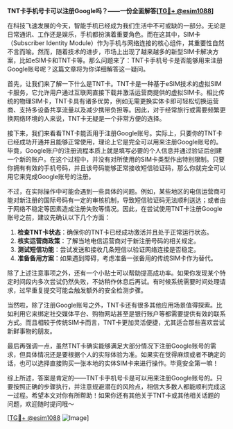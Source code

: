 **TNT卡手机号卡可以注册Google吗？——一份全面解答[[TG💪+ @esim1088](https://t.me/s/esim1088)]**

在科技飞速发展的今天，智能手机已经成为我们生活中不可或缺的一部分。无论是日常通讯、工作还是娱乐，手机都扮演着重要角色。而在这其中，SIM卡（Subscriber Identity Module）作为手机与网络连接的核心组件，其重要性自然不言而喻。然而，随着技术的进步，市场上出现了越来越多的新型SIM卡解决方案，比如eSIM卡和TNT卡等。那么问题来了：TNT卡手机号卡是否能够用来注册Google账号呢？这篇文章将为你详细解答这一疑问。

首先，让我们来了解一下什么是TNT卡。TNT卡是一种基于eSIM技术的虚拟SIM卡服务，它允许用户通过互联网直接下载并激活运营商提供的虚拟SIM卡。相比传统的物理SIM卡，TNT卡具有诸多优势，例如无需更换实体卡即可轻松切换运营商、支持多设备共享流量以及减少携带负担等。因此，对于经常旅行或需要频繁更换网络环境的人来说，TNT卡无疑是一个非常方便的选择。

接下来，我们来看看TNT卡能否用于注册Google账号。实际上，只要你的TNT卡已经成功开通并且能够正常使用，理论上它是完全可以用来注册Google账号的。毕竟，Google账户的注册流程本质上就是填写必要的个人信息并通过验证后创建一个新的账户。在这个过程中，并没有对所使用的SIM卡类型作出特别限制。只要你拥有有效的手机号码，并且该号码能够正常接收短信验证码，那么你就完全可以用它来完成Google账号的注册。

不过，在实际操作中可能会遇到一些具体的问题。例如，某些地区的电信运营商可能对新注册的国际号码有一定的审核机制，导致短信验证码无法顺利送达；或者由于网络不稳定等因素造成注册失败等情况。因此，在尝试使用TNT卡注册Google账号之前，建议先确认以下几个方面：

1. **检查TNT卡状态**：确保你的TNT卡已经成功激活并且处于正常运行状态。
2. **核实运营商政策**：了解当地电信运营商对于新注册号码的相关规定。
3. **测试短信功能**：尝试发送和接收几条短信以验证网络连接是否稳定。
4. **准备备用方案**：如果遇到障碍，考虑准备一张备用的传统SIM卡作为替代。

除了上述注意事项之外，还有一个小贴士可以帮助提高成功率。如果你发现某个特定时间段内多次尝试仍然失败，不妨稍作休息后再试。有时候系统需要时间处理请求，过早重复提交可能会触发额外的安全检测步骤。

当然啦，除了注册Google账号之外，TNT卡还有很多其他应用场景值得探索。比如利用它来绑定社交媒体平台、购物网站甚至是银行账户等都需要提供有效的联系方式。而且相较于传统SIM卡而言，TNT卡更加灵活便捷，尤其适合那些喜欢尝试新鲜事物的朋友。

最后再强调一点，虽然TNT卡确实能够满足大部分情况下注册Google账号的需求，但具体情况还是要根据个人的实际体验为准。如果实在觉得麻烦或者不确定的话，也可以选择直接购买一张本地的实体SIM卡来进行操作。毕竟安全第一嘛！

综上所述，答案是肯定的——TNT卡手机号卡是可以用来注册Google账号的。只要按照正确的步骤执行，并注意规避潜在的风险点，相信大多数人都能顺利完成这一过程。希望本文对你有所帮助！如果你还有其他关于TNT卡或其他相关话题的问题，欢迎随时提问哦～ 

[[TG💪+ @esim1088](https://t.me/s/esim1088) ![Image](https://i.postimg.cc/4NQfJmqS/Snipaste-2025-05-13-00-14-12.png)]